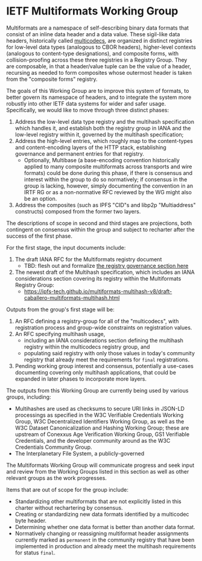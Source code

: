 # IETF Multiformats Working Group

Multiformats are a namespace of self-describing binary data formats that consist
of an inline data header and a data value. These sigil-like data headers,
 historically called [multicodecs][1], are organized in distinct registries for
low-level data types (analogous to CBOR headers), higher-level contexts
(analogous to content-type designations), and composite forms, with
collision-proofing across these three registries in a Registry Group. They are
composable, in that a header/value tuple can be the value of a header, recursing
as needed to form composites whose outermost header is taken from the "composite
forms" registry.

The goals of this Working Group are to improve this system of formats, to better
govern its namespace of headers, and to integrate the system more robustly into
other IETF data systems for wider and safer usage. Specifically, we would like to move through three distinct phases:

1. Address the low-level data type registry and the multihash specification
   which handles it, and establish both the registry group in IANA and the
   low-level registry within it, governed by the multihash specification;
2. Address the high-level entries, which roughly map to the content-types and
   content-encoding layers of the HTTP stack, establishing governance and
   permanent entries for that registry.
   * Optionally, Multibase (a base-encoding convention historically applied to
     many composite multiformats across transports and wire formats) could be
     done during this phase, if there is consensus and interest within the group
     to do so normatively; if consensus in the group is lacking, however, simply
     documenting the convention in an IRTF RG or as a non-normative RFC reviewed
     by the WG might also be an option.
3. Address the composites (such as IPFS "CID"s and libp2p "Multiaddress"
   constructs) composed from the former two layers.

The descriptions of scope in second and third stages are projections, both
contingent on consensus within the group and subject to recharter after the
success of the first phase.

For the first stage, the input documents include:

1. The draft IANA RFC for the Multiformats registry document
   * TBD: flesh out and formalize [the registry governance section here](https://github.com/multiformats/multiformats/blob/master/contributing.md#multiformats-registrations)
2. The newest draft of the Multihash specification, which includes an IANA
   considerations section covering its registry within the Multiformats Registry
   Group:
   * https://ipfs-tech.github.io/multiformats-multihash-v8/draft-caballero-multiformats-multihash.html

Outputs from the group's first stage will be:

1. An RFC defining a registry-group for all of the "multicodecs", with
   registration process and group-wide constraints on registration values.
2. An RFC specifying multihash usage,
   * including an IANA considerations section defining the multihash registry
   within the multicodecs registry group, and
   * populating said registry with only those values in today's community
   registry that already meet the requirements for `final` registrations.
3. Pending working group interest and consensus, potentially a use-cases
   documenting covering only multihash applications, that could be expanded in
   later phases to incorporate more layers.

The outputs from this Working Group are currently being used by various groups,
including:

* Multihashes are used as checksums to secure URI links in JSON-LD processings
  as specified in the W3C Verifiable Credentials Working Group, W3C
  Decentralized Identifiers Working Group, as well as the W3C Dataset
  Canonicalization and Hashing Working Group; these are upstream of Conexxus Age
  Verification Working Group,  GS1 Verifiable Credentials, and the developer
  community around as the W3C Credentials Community Group.
* The Interplanetary File System, a publicly-governed 

The Multiformats Working Group will communicate progress and seek input and
review from the Working Groups listed in this section as well as other relevant
groups as the work progresses.

Items that are out of scope for the group include:

* Standardizing other multiformats that are not explicitly listed in this
  charter without rechartering by consensus.
* Creating or standardizing new data formats identified by a multicodec byte
  header.
* Determining whether one data format is better than another data format.
* Normatively changing or reassigning multiformat header assignments currently
  marked as `permanent` in the community registry that have been implemented in
  production and already meet the multihash requirements for status `final`.

[1]: https://ipfs.io/ipfs/QmXec1jjwzxWJoNbxQF5KffL8q6hFXm9QwUGaa3wKGk6dT/#title=Multicodecs&src=https://raw.githubusercontent.com/multiformats/multicodec/master/table.csv